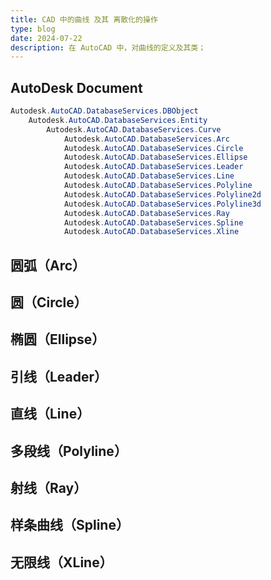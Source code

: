 ```yaml
---
title: CAD 中的曲线 及其 离散化的操作
type: blog
date: 2024-07-22
description: 在 AutoCAD 中，对曲线的定义及其类；
---
```


## AutoDesk Document

```csharp
Autodesk.AutoCAD.DatabaseServices.DBObject
    Autodesk.AutoCAD.DatabaseServices.Entity
        Autodesk.AutoCAD.DatabaseServices.Curve
            Autodesk.AutoCAD.DatabaseServices.Arc
            Autodesk.AutoCAD.DatabaseServices.Circle
            Autodesk.AutoCAD.DatabaseServices.Ellipse
            Autodesk.AutoCAD.DatabaseServices.Leader
            Autodesk.AutoCAD.DatabaseServices.Line
            Autodesk.AutoCAD.DatabaseServices.Polyline
            Autodesk.AutoCAD.DatabaseServices.Polyline2d
            Autodesk.AutoCAD.DatabaseServices.Polyline3d
            Autodesk.AutoCAD.DatabaseServices.Ray
            Autodesk.AutoCAD.DatabaseServices.Spline
            Autodesk.AutoCAD.DatabaseServices.Xline
```

## 圆弧（Arc）

## 圆（Circle）

## 椭圆（Ellipse）

## 引线（Leader）

## 直线（Line）

## 多段线（Polyline）

## 射线（Ray）

## 样条曲线（Spline）

## 无限线（XLine）